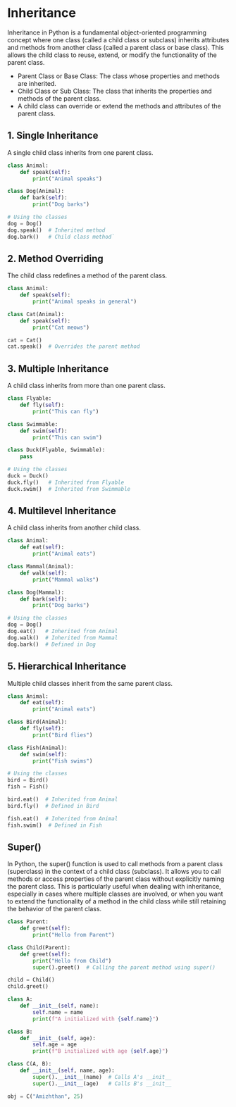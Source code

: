 # Inheritance

Inheritance in Python is a fundamental object-oriented programming concept where one class (called a child class or subclass) inherits attributes and methods from another class (called a parent class or base class). This allows the child class to reuse, extend, or modify the functionality of the parent class.

- Parent Class or Base Class: The class whose properties and methods are inherited.
- Child Class or Sub Class: The class that inherits the properties and methods of the parent class.
- A child class can override or extend the methods and attributes of the parent class.

## 1. Single Inheritance

A single child class inherits from one parent class.

```python
class Animal:
    def speak(self):
        print("Animal speaks")

class Dog(Animal):
    def bark(self):
        print("Dog barks")

# Using the classes
dog = Dog()
dog.speak()  # Inherited method
dog.bark()   # Child class method`
```

## 2. Method Overriding

The child class redefines a method of the parent class.

```python
class Animal:
    def speak(self):
        print("Animal speaks in general")

class Cat(Animal):
    def speak(self):
        print("Cat meows")

cat = Cat()
cat.speak()  # Overrides the parent method
```

## 3. Multiple Inheritance

A child class inherits from more than one parent class.

```python
class Flyable:
    def fly(self):
        print("This can fly")

class Swimmable:
    def swim(self):
        print("This can swim")

class Duck(Flyable, Swimmable):
    pass

# Using the classes
duck = Duck()
duck.fly()   # Inherited from Flyable
duck.swim()  # Inherited from Swimmable
```

## 4. Multilevel Inheritance

A child class inherits from another child class.

```python
class Animal:
    def eat(self):
        print("Animal eats")

class Mammal(Animal):
    def walk(self):
        print("Mammal walks")

class Dog(Mammal):
    def bark(self):
        print("Dog barks")

# Using the classes
dog = Dog()
dog.eat()   # Inherited from Animal
dog.walk()  # Inherited from Mammal
dog.bark()  # Defined in Dog

```

## 5. Hierarchical Inheritance

Multiple child classes inherit from the same parent class.

```python
class Animal:
    def eat(self):
        print("Animal eats")

class Bird(Animal):
    def fly(self):
        print("Bird flies")

class Fish(Animal):
    def swim(self):
        print("Fish swims")

# Using the classes
bird = Bird()
fish = Fish()

bird.eat()  # Inherited from Animal
bird.fly()  # Defined in Bird

fish.eat()  # Inherited from Animal
fish.swim()  # Defined in Fish
```

## Super()

In Python, the super() function is used to call methods from a parent class (superclass) in the context of a child class (subclass).
It allows you to call methods or access properties of the parent class without explicitly naming the parent class.
This is particularly useful when dealing with inheritance, especially in cases where multiple classes are involved,
or when you want to extend the functionality of a method in the child class while still retaining the behavior of the parent class.

```python
class Parent:
    def greet(self):
        print("Hello from Parent")

class Child(Parent):
    def greet(self):
        print("Hello from Child")
        super().greet()  # Calling the parent method using super()

child = Child()
child.greet()
```

```python
class A:
    def __init__(self, name):
        self.name = name
        print(f"A initialized with {self.name}")

class B:
    def __init__(self, age):
        self.age = age
        print(f"B initialized with age {self.age}")

class C(A, B):
    def __init__(self, name, age):
        super().__init__(name)  # Calls A's __init__
        super().__init__(age)   # Calls B's __init__

obj = C("Amizhthan", 25)
```
